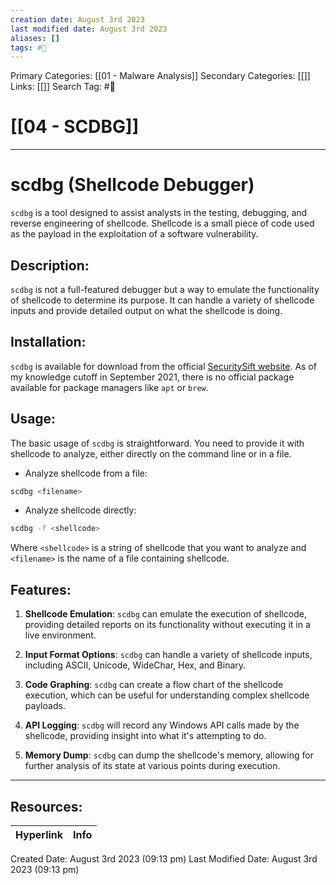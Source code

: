 ```yaml
---
creation date: August 3rd 2023
last modified date: August 3rd 2023
aliases: []
tags: #🧰
---
```


Primary Categories: [[01 - Malware Analysis]] 
Secondary Categories: [[]] 
Links: [[]] 
Search Tag: #🧰  

# [[04 - SCDBG]]  
___
# scdbg (Shellcode Debugger)

`scdbg` is a tool designed to assist analysts in the testing, debugging, and reverse engineering of shellcode. Shellcode is a small piece of code used as the payload in the exploitation of a software vulnerability.

## Description:

`scdbg` is not a full-featured debugger but a way to emulate the functionality of shellcode to determine its purpose. It can handle a variety of shellcode inputs and provide detailed output on what the shellcode is doing.

## Installation:

`scdbg` is available for download from the official [SecuritySift website](http://securitysift.com/download-tools/). As of my knowledge cutoff in September 2021, there is no official package available for package managers like `apt` or `brew`.

## Usage:

The basic usage of `scdbg` is straightforward. You need to provide it with shellcode to analyze, either directly on the command line or in a file.

- Analyze shellcode from a file:

```bash
scdbg <filename>
```

- Analyze shellcode directly:

```bash
scdbg -f <shellcode>
```

Where `<shellcode>` is a string of shellcode that you want to analyze and `<filename>` is the name of a file containing shellcode.

## Features:

1. **Shellcode Emulation**: `scdbg` can emulate the execution of shellcode, providing detailed reports on its functionality without executing it in a live environment.

2. **Input Format Options**: `scdbg` can handle a variety of shellcode inputs, including ASCII, Unicode, WideChar, Hex, and Binary.

3. **Code Graphing**: `scdbg` can create a flow chart of the shellcode execution, which can be useful for understanding complex shellcode payloads.

4. **API Logging**: `scdbg` will record any Windows API calls made by the shellcode, providing insight into what it's attempting to do.

5. **Memory Dump**: `scdbg` can dump the shellcode's memory, allowing for further analysis of its state at various points during execution.



___

## Resources:

| Hyperlink | Info |
| --------- | ---- |


Created Date: August 3rd 2023 (09:13 pm) 
Last Modified Date: August 3rd 2023 (09:13 pm)

